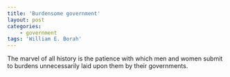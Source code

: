 ```yaml
---
title: 'Burdensome government'
layout: post
categories:
    - government
tags: 'William E. Borah'
---
```


The marvel of all history is the patience with which men and women submit to burdens unnecessarily laid upon them by their governments.